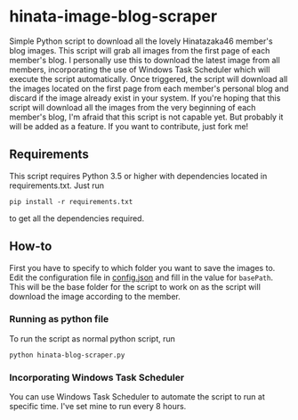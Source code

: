 # hinata-image-blog-scraper
Simple Python script to download all the lovely Hinatazaka46 member's blog images.
This script will grab all images from the first page of each member's blog. I personally use this to download the latest image from all members, incorporating the use of Windows Task Scheduler which will execute the script automatically. Once triggered, the script will download all the images located on the first page from each member's personal blog and discard if the image already exist in your system.
If you're hoping that this script will download all the images from the very beginning of each member's blog, I'm afraid that this script is not capable yet. But probably it will be added as a feature. If you want to contribute, just fork me!

## Requirements
This script requires Python 3.5 or higher with dependencies located in requirements.txt. Just run 
```
pip install -r requirements.txt
```
to get all the dependencies required.

## How-to
First you have to specify to which folder you want to save the images to. Edit the configuration file in [config.json](config.json) and fill in the value for `basePath`. This will be the base folder for the script to work on as the script will download the image according to the member.
### Running as python file
To run the script as normal python script, run
```
python hinata-blog-scraper.py
```
### Incorporating Windows Task Scheduler
You can use Windows Task Scheduler to automate the script to run at specific time. I've set mine to run every 8 hours.
